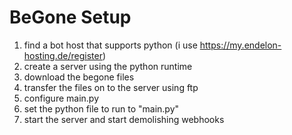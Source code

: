 # BeGone Setup
1. find a bot host that supports python (i use https://my.endelon-hosting.de/register)
2. create a server using the python runtime
3. download the begone files
4. transfer the files on to the server using ftp
5. configure main.py
6. set the python file to run to "main.py"
7. start the server and start demolishing webhooks
